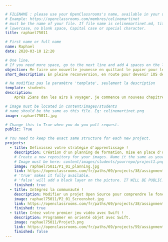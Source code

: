 ```yaml
---

# FILENAME : please use your OpenClassrooms's name, available in your url.
# Example: https://openclassrooms.com/membres/celinemartinet
# must be the name of your file. If file name is celinemartinet.md, title is celinemartinet.
# lowercase, no blank space, Capital case or special character.
title: raphael75011

# First name or full name
name: Raphael
date: 2020-03-10 12:20

# One line.
# If you need more space, go to the next line and add 4 spaces on the left, as in 'description'.
objective: Me faire une nouvelle jeunesse en quittant le papier pour le digital.
short_description: En pleine reconversion, en route pour devenir iOS developpeur.

# Ne modifiez pas le paramètre 'template', seulement la description
template: students
description:
    Aprés 25ans dan les airs à voyager, je commence un nouveau chapitre.

# image must be located in content/images/students
# name should be the same as this file. Eg: celinemartinet.png
image: raphael75011.jpg

# Change this to True when you do you pull request.
public: True

# You need to keep the exact same structure for each new project.
projects:
  - title: Définissez votre stratégie d'apprentissage !
    description: Création d'un planning de formation, mise en place d'une stratégie d'apprentissage.
    # Create a new repository for your images. Name it the same as your nickname and profile picture.
    # Image must be here: content/images/students/yourrepo/project1.png
    image: raphael75011/P1_01_planning.jpg
    link: https://openclassrooms.com/fr/paths/69/projects/38/assignment
    # 'true' makes it fully available.
    # 'false' will add a black layer on the picture. IT WILL BE PUBLIC!
    finished: true
  - title: Intégrez la communauté !
    description: Modifier un projet Open Source pour comprendre le fonctionnement de Git, de Github et des pull requests.
    image: raphael75011/P2_01_Screenshot.jpg
    link: https://openclassrooms.com/fr/paths/69/projects/38/assignment
    finished: true
  - title: Créez votre premier jeu vidéo avec Swift !
    description: Programmer en orienté objet avec Swift.
    image: raphael75011/Projet3.png
    link: https://openclassrooms.com/fr/paths/69/projects/59/assignment
    finished: false
---
```

